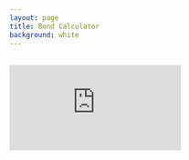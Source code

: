```yaml
---
layout: page
title: Bond Calculator
background: white
---
```


<br>

<div>
    <iframe class="bond-calc" frameborder="0"
        src="https://www.ooba.co.za/calculators/bond-repayment-calculator/?iframe=true&iftype=nobrand"
        title="Bond Calculator"></iframe>
</div>



